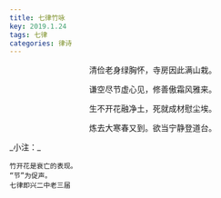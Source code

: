 ```yaml
---
title: 七律竹咏
key: 2019.1.24
tags: 七律
categories: 律诗
---
```


<p align="center">清俭老身绿胸怀，寺房因此满山栽。
</p>
<p align="center">谦空尽节虚心见，修善傲霜风雅来。
</p>
<p align="center">生不开花融净土，死就成材慰尘埃。
</p>
<p align="center">炼去大寒春又到。欲当宁静登道台。
</p>
_小注：_

```
竹开花是衰亡的表现。
“节”为促声。
七律即兴二中老三届
```